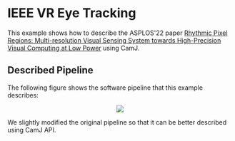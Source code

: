 # IEEE VR Eye Tracking

This example shows how to describe the ASPLOS'22 paper [Rhythmic Pixel Regions: Multi-resolution Visual Sensing System
towards High-Precision Visual Computing at Low Power](https://meteor.ame.asu.edu/publications/asplos21_rhythmic_pixel_regions.pdf) using CamJ.

## Described Pipeline

The following figure shows the software pipeline that this example describes:

<p align="center">
  <img src="https://user-images.githubusercontent.com/21286132/227810191-be44f2a9-ef46-4c15-9ce3-143cf5ed1598.png">
</p>

We slightly modified the original pipeline so that it can be better described using CamJ API.

